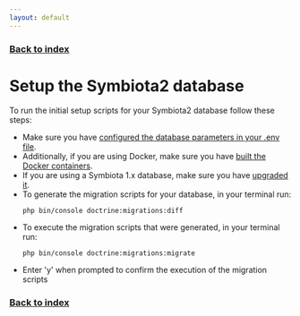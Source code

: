 ```yaml
---
layout: default
---
```


### [Back to index](/index.html)

# Setup the Symbiota2 database

To run the initial setup scripts for your Symbiota2 database follow these steps:

- Make sure you have [configured the database parameters in your .env file](./configure_env_file_database.html).
- Additionally, if you are using Docker, make sure you have [built the Docker containers](./build_docker_setup.html).
- If you are using a Symbiota 1.x database, make sure you have [upgraded it](./upgrade_1.x_database.html).
- To generate the migration scripts for your database, in your terminal run:
    ```shell
    php bin/console doctrine:migrations:diff
    ```
- To execute the migration scripts that were generated, in your terminal run:
    ```shell
    php bin/console doctrine:migrations:migrate
    ```
- Enter 'y' when prompted to confirm the execution of the migration scripts

### [Back to index](/index.html)
